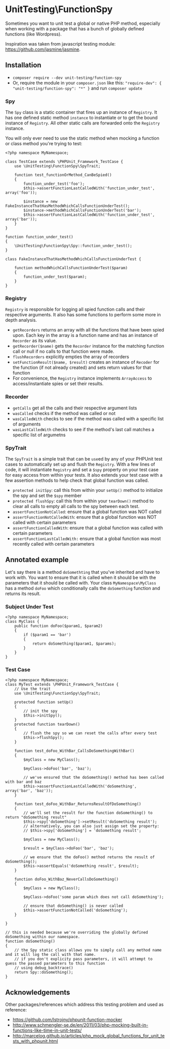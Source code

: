 # UnitTesting\FunctionSpy #

Sometimes you want to unit test a global or native PHP method, especially when working with a package that has a bunch of globally defined functions (like Wordpress).

Inspiration was taken from javascript testing module: https://github.com/jasmine/jasmine.

## Installation ##

* `composer require --dev unit-testing/function-spy`
* Or, require the module in your `composer.json` like this: `"require-dev": { "unit-testing/function-spy": "*" }` and run `composer update`

### Spy ###

The `Spy` class is a static container that fires up an instance of `Registry`. It has one defined static method `instance` to instantiate or to get the bound instance of `Registry`. All other static calls are forwarded onto the `Registry` instance.

You will only ever need to use the static method when mocking a function or class method you're trying to test:
```
<?php namespace MyNamespace;

class TestCase extends \PHPUnit_Framework_TestCase {
	use \UnitTesting\FunctionSpy\SpyTrait;

	function test_functionOrMethod_CanBeSpied()
	{
		function_under_test('foo');
		$this->assertFunctionLastCalledWith('function_under_test', array('foo'));

		$instance = new FakeInstanceThatHasMethodWhichCallsFunctionUnderTest();
		$instance->methodWhichCallsFunctionUnderTest('bar');
		$this->assertFunctionLastCalledWith('function_under_test', array('bar'));
	}
}

function function_under_test()
{
	\UnitTesting\FunctionSpy\Spy::function_under_test();
}

class FakeInstanceThatHasMethodWhichCallsFunctionUnderTest {

	function methodWhichCallsFunctionUnderTest($param)
	{
		function_under_test($param);
	}
}
```

### Registry ###

`Registry` is responsible for logging all spied function calls and their respective arguments. It also has some functions to perform some more in depth analysis.

* `getRecorders` returns an array with all the functions that have been spied upon. Each key in the array is a function name and has an instance of `Recorder` as its value.
* `getRecorder($name)` gets the `Recorder` instance for the matching function call or null if no calls to that function were made.
* `flushRecorders` explicitly empties the array of recorders
* `setFunctionResult($name, $result)` creates an instance of `Recoder` for the function (if not already created) and sets return values for that function
* For convenience, the `Registry` instance implements `ArrayAccess` to access/instantiate spies or set their results.

### Recorder ###

* `getCalls` get all the calls and their respective argument lists
* `wasCalled` checks if the method was called or not
* `wasCalledWith` checks to see if the method was called with a specific list of arguments
* `wasLastCalledWith` checks to see if the method's last call matches a specific list of argumetns


### SpyTrait ##

The `SpyTrait` is a simple trait that can be `use`ed by any of your PHPUnit test cases to automatically set up and flush the `Registry`. With a few lines of code, it will instantiate `Registry` and set a `$spy` property on your test case for easy access from within your tests. It also extends your test case with a few assertion methods to help check that global function was called.

* `protected initSpy`: call this from within your `setUp()` method to initialize the spy and set the `$spy` member
* `protected flushSpy`: call this from within your `tearDown()` method to clear all calls to empty all calls to the spy between each test.
* `assertFunctionNotCalled`: ensure that a global function was NOT called
* `assertFunctionNotCalledWith`: ensure that a global function was NOT called with certain parameters
* `assertFunctionCalledWith`: ensure that a global function was called with certain parameters
* `assertFunctionLastCalledWith:` ensure that a global function was most recently called with certain parameters

## Annotated example ##

Let's say there is a method `doSomethting` that you've inherited and have to work with. You want to ensure that it is called when it should be with the parameters that it should be called with. Your class `MyNamespace\MyClass` has a method `doFoo` which conditionally calls the `doSomething` function and returns its result.

### Subject Under Test ###
```
<?php namespace MyNamespace;
class MyClass {
	public function doFoo($param1, $param2)
	{
		if ($param1 == 'bar')
		{
			return doSomething($param1, $params);
		}
	}
}

```

### Test Case ###
```
<?php namespace MyNamespace;
class MyTest extends \PHPUnit_Framework_TestCase {
	// Use the trait
	use \UnitTesting\FunctionSpy\SpyTrait;

	protected function setUp()
	{
		// init the spy
		$this->initSpy();
	}
	protected function tearDown()
	{
		// flush the spy so we can reset the calls after every test
		$this->flushSpy();
	}

	function test_doFoo_WithBar_CallsDoSomethingWithBar()
	{
		$myClass = new MyClass();

		$myClass->doFoo('bar', 'baz');

		// we've ensured that the doSomething() method has been called with bar and baz
		$this->assertFunctionLastCalledWith('doSomething', array('bar', 'baz'));
	}

	function test_doFoo_WithBar_ReturnsResultOfDoSomething()
	{
		// we'll set the result for the function doSomething() to return "doSomething result"
		$this->spy['doSomething']->setResult('doSomething result');
		// alternatively, you can also just assign set the property:
		// $this->spy['doSomething'] = 'doSomething result';

		$myClass = new MyClass();

		$result = $myClass->doFoo('bar', 'baz');

		// we ensure that the doFoo() method returns the result of doSomething();
		$this->assertEquals('doSomething result', $result);
	}

	function doFoo_WithBaz_NeverCallsDoSomething()
	{
		$myClass = new MyClass();

		$myClass->doFoo('some param which does not call doSomething');

		// ensure that doSomething() is never called
		$this->assertFunctionNotCalled('doSomething');
	}

}

// this is needed because we're overriding the globally defined doSomething within our namespace.
function doSomething()
{
	// the Spy static class allows you to simply call any method name and it will log the call with that name.
	// if you don't explicity pass parameters, it will attempt to guess the passed parameters to this function
	// using debug_backtrace()
	return Spy::doSomething();
}

```

## Acknowledgements ##

Other packages/references which address this testing problem and used as reference:

* https://github.com/lstrojny/phpunit-function-mocker
* http://www.schmengler-se.de/en/2011/03/php-mocking-built-in-functions-like-time-in-unit-tests/
* http://marcelog.github.io/articles/php_mock_global_functions_for_unit_tests_with_phpunit.html

